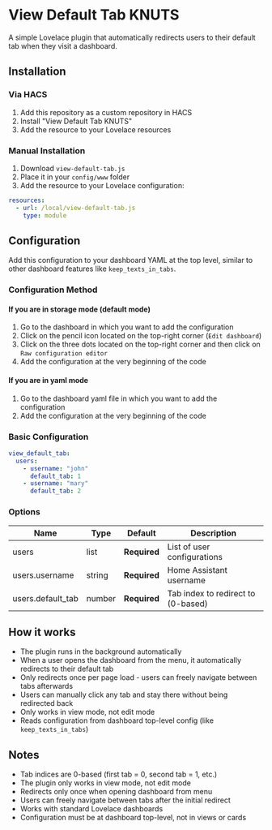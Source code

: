 # View Default Tab KNUTS

A simple Lovelace plugin that automatically redirects users to their default tab when they visit a dashboard.

## Installation

### Via HACS

1. Add this repository as a custom repository in HACS
2. Install "View Default Tab KNUTS"
3. Add the resource to your Lovelace resources

### Manual Installation

1. Download `view-default-tab.js`
2. Place it in your `config/www` folder
3. Add the resource to your Lovelace configuration:

```yaml
resources:
  - url: /local/view-default-tab.js
    type: module
```

## Configuration

Add this configuration to your dashboard YAML at the top level, similar to other dashboard features like `keep_texts_in_tabs`.

### Configuration Method

#### If you are in storage mode (default mode)
1. Go to the dashboard in which you want to add the configuration
2. Click on the pencil icon located on the top-right corner (`Edit dashboard`)
3. Click on the three dots located on the top-right corner and then click on `Raw configuration editor`
4. Add the configuration at the very beginning of the code

#### If you are in yaml mode
1. Go to the dashboard yaml file in which you want to add the configuration
2. Add the configuration at the very beginning of the code

### Basic Configuration

```yaml
view_default_tab:
  users:
    - username: "john"
      default_tab: 1
    - username: "mary"  
      default_tab: 2
```

### Options

| Name | Type | Default | Description
| ---- | ---- | ------- | -----------
| users | list | **Required** | List of user configurations
| users.username | string | **Required** | Home Assistant username
| users.default_tab | number | **Required** | Tab index to redirect to (0-based)

## How it works

- The plugin runs in the background automatically
- When a user opens the dashboard from the menu, it automatically redirects to their default tab
- Only redirects once per page load - users can freely navigate between tabs afterwards
- Users can manually click any tab and stay there without being redirected back
- Only works in view mode, not edit mode
- Reads configuration from dashboard top-level config (like `keep_texts_in_tabs`)

## Notes

- Tab indices are 0-based (first tab = 0, second tab = 1, etc.)
- The plugin only works in view mode, not edit mode
- Redirects only once when opening dashboard from menu
- Users can freely navigate between tabs after the initial redirect
- Works with standard Lovelace dashboards
- Configuration must be at dashboard top-level, not in views or cards